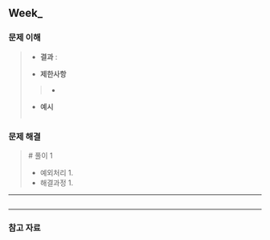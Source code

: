 ## Week_



### 문제 이해

> - **결과**
>   : 
>
> - **제한사항**
>   
> > - 
>
> - **예시**
>
>   ```markdown
>   
>   ```
>



### 문제 해결

> \# 풀이 1
>
> - 예외처리
>   1. 
> - 해결과정
>   1. 

---

```python

```

---



### 참고 자료

